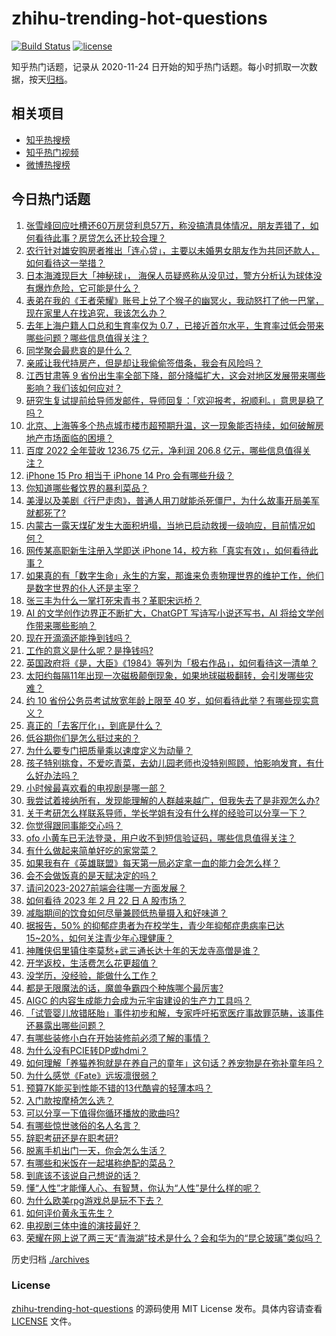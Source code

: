 # zhihu-trending-hot-questions

[![Build Status](https://github.com/justjavac/zhihu-trending-hot-questions/workflows/ci/badge.svg?branch=master)](https://github.com/justjavac/zhihu-trending-hot-questions/actions)
[![license](https://img.shields.io/github/license/justjavac/zhihu-trending-hot-questions)](https://github.com/justjavac/zhihu-trending-hot-questions/blob/master/LICENSE)

知乎热门话题，记录从 2020-11-24
日开始的知乎热门话题。每小时抓取一次数据，按天[归档](./archives)。

## 相关项目

- [知乎热搜榜](https://github.com/justjavac/zhihu-trending-top-search)
- [知乎热门视频](https://github.com/justjavac/zhihu-trending-hot-video)
- [微博热搜榜](https://github.com/justjavac/weibo-trending-hot-search)

## 今日热门话题

<!-- BEGIN -->
<!-- 最后更新时间 Thu Feb 23 2023 01:02:45 GMT+0800 (China Standard Time) -->

1. [张雪峰回应吐槽还60万房贷利息57万，称没搞清具体情况，朋友弄错了，如何看待此事？房贷怎么还比较合理？](https://www.zhihu.com/question/585520866)
1. [农行针对雄安购房者推出「连心贷」，主要以未婚男女朋友作为共同还款人，如何看待这一举措？](https://www.zhihu.com/question/585542976)
1. [日本海滩现巨大「神秘球」， 海保人员疑惑称从没见过，警方分析认为球体没有爆炸危险，它可能是什么？](https://www.zhihu.com/question/585546440)
1. [表弟在我的《王者荣耀》账号上兑了个猴子的幽冥火，我动怒打了他一巴掌，现在家里人在找追究，我该怎么办？](https://www.zhihu.com/question/584222261)
1. [去年上海户籍人口总和生育率仅为 0.7 ，已接近首尔水平，生育率过低会带来哪些问题？哪些信息值得关注？](https://www.zhihu.com/question/585391117)
1. [同学聚会最悲哀的是什么？](https://www.zhihu.com/question/22636295)
1. [亲戚让我代持房产，但是却让我偷偷签借条，我会有风险吗？](https://www.zhihu.com/question/584982380)
1. [江西甘肃等 9 省份出生率全部下降，部分降幅扩大，这会对地区发展带来哪些影响？我们该如何应对？](https://www.zhihu.com/question/585522134)
1. [研究生复试提前给导师发邮件，导师回复：「欢迎报考，祝顺利。」意思是稳了吗？](https://www.zhihu.com/question/389701976)
1. [北京、上海等多个热点城市楼市超预期升温，这一现象能否持续，如何破解房地产市场面临的困境？](https://www.zhihu.com/question/585533463)
1. [百度 2022 全年营收 1236.75 亿元，净利润 206.8 亿元，哪些信息值得关注？](https://www.zhihu.com/question/585592008)
1. [iPhone 15 Pro 相当于 iPhone 14 Pro 会有哪些升级？](https://www.zhihu.com/question/583955628)
1. [你知道哪些餐饮界的暴利菜品？](https://www.zhihu.com/question/430100068)
1. [美漫以及美剧《行尸走肉》，普通人用刀就能杀死僵尸，为什么故事开局美军就都死了?](https://www.zhihu.com/question/585011354)
1. [内蒙古一露天煤矿发生大面积坍塌，当地已启动救援一级响应，目前情况如何？](https://www.zhihu.com/question/585593819)
1. [网传某高职新生注册入学即送 iPhone 14，校方称「真实有效」，如何看待此事？](https://www.zhihu.com/question/585589999)
1. [如果真的有「数字生命」永生的方案，那谁来负责物理世界的维护工作，他们是数字世界的仆人还是主宰？](https://www.zhihu.com/question/585465580)
1. [张三丰为什么一掌打死宋青书？革职宋远桥？](https://www.zhihu.com/question/582897074)
1. [AI 的文学创作边界正不断扩大，ChatGPT 写诗写小说还写书，AI 将给文学创作带来哪些影响？](https://www.zhihu.com/question/585629369)
1. [现在开滴滴还能挣到钱吗？](https://www.zhihu.com/question/582947468)
1. [工作的意义是什么呢？是挣钱吗?](https://www.zhihu.com/question/584514330)
1. [英国政府将《是，大臣》《1984》等列为「极右作品」，如何看待这一清单？](https://www.zhihu.com/question/585322261)
1. [太阳约每隔11年出现一次磁极颠倒现象，如果地球磁极翻转，会引发哪些灾难？](https://www.zhihu.com/question/585367244)
1. [约 10 省份公务员考试放宽年龄上限至 40 岁，如何看待此举？有哪些现实意义？](https://www.zhihu.com/question/585325287)
1. [真正的「去客厅化」，到底是什么？](https://www.zhihu.com/question/585223696)
1. [低谷期你们是怎么挺过来的？](https://www.zhihu.com/question/582359522)
1. [为什么要专门把质量乘以速度定义为动量？](https://www.zhihu.com/question/566593694)
1. [孩子特别挑食，不爱吃青菜，去幼儿园老师也没特别照顾，怕影响发育，有什么好办法吗？](https://www.zhihu.com/question/585359815)
1. [小时候最喜欢看的电视剧是哪一部？](https://www.zhihu.com/question/585347005)
1. [我尝试着接纳所有，发现能理解的人群越来越广，但我失去了是非观怎么办?](https://www.zhihu.com/question/449712280)
1. [关于考研怎么样联系导师，学长学姐有没有什么样的经验可以分享一下？](https://www.zhihu.com/question/301366750)
1. [你觉得跟同事能交心吗？](https://www.zhihu.com/question/575718990)
1. [ofo 小黄车已无法登录，用户收不到短信验证码，哪些信息值得关注？](https://www.zhihu.com/question/585447316)
1. [有什么做起来简单好吃的家常菜？](https://www.zhihu.com/question/585107295)
1. [如果我有在《英雄联盟》每天第一局必定拿一血的能力会怎么样？](https://www.zhihu.com/question/584866185)
1. [会不会做饭真的是天赋决定的吗？](https://www.zhihu.com/question/585375177)
1. [请问2023-2027前端会往哪一方面发展？](https://www.zhihu.com/question/584347848)
1. [如何看待 2023 年 2 月 22 日 A 股市场？](https://www.zhihu.com/question/585412131)
1. [减脂期间的饮食如何尽量兼顾低热量摄入和好味道？](https://www.zhihu.com/question/584498149)
1. [据报告，50% 的抑郁症患者为在校学生，青少年抑郁症患病率已达 15~20%，如何关注青少年心理健康？](https://www.zhihu.com/question/585555768)
1. [神雕侠侣里镇住李莫愁+武三通长达十年的天龙寺高僧是谁？](https://www.zhihu.com/question/27055363)
1. [开学返校，生活费怎么花更超值？](https://www.zhihu.com/question/585538842)
1. [没学历，没经验，能做什么工作？](https://www.zhihu.com/question/583745399)
1. [都是无限魔法的话，魔兽争霸四个种族哪个最厉害?](https://www.zhihu.com/question/552507821)
1. [AIGC 的内容生成能力会成为元宇宙建设的生产力工具吗？](https://www.zhihu.com/question/585103099)
1. [「试管婴儿放错胚胎」事件初步和解，专家呼吁拓宽医疗事故罪范畴，该事件还暴露出哪些问题？](https://www.zhihu.com/question/585568737)
1. [有哪些装修小白在开始装修前必须了解的事情？](https://www.zhihu.com/question/585164476)
1. [为什么没有PCIE转DP或hdmi？](https://www.zhihu.com/question/478924569)
1. [如何理解「养猫养狗就是在养自己的童年」这句话？养宠物是在弥补童年吗？](https://www.zhihu.com/question/584463764)
1. [为什么感觉《Fate》远坂凛很弱？](https://www.zhihu.com/question/585321187)
1. [预算7K能买到性能不错的13代酷睿的轻薄本吗？](https://www.zhihu.com/question/577655796)
1. [入门款按摩椅怎么选？](https://www.zhihu.com/question/554045004)
1. [可以分享一下值得你循环播放的歌曲吗?](https://www.zhihu.com/question/585597136)
1. [有哪些惊世骇俗的名人名言？](https://www.zhihu.com/question/66107512)
1. [辞职考研还是在职考研?](https://www.zhihu.com/question/319000605)
1. [脱离手机出门一天，你会怎么生活？](https://www.zhihu.com/question/585416847)
1. [有哪些和米饭在一起堪称绝配的菜品？](https://www.zhihu.com/question/584740002)
1. [到底该不该说自己想说的话？](https://www.zhihu.com/question/311591775)
1. [懂“人性”才能懂人心、有智慧，你认为“人性”是什么样的呢？](https://www.zhihu.com/question/580521136)
1. [为什么欧美rpg游戏总是玩不下去？](https://www.zhihu.com/question/565153785)
1. [如何评价黄永玉先生？](https://www.zhihu.com/question/48066535)
1. [电视剧三体中谁的演技最好？](https://www.zhihu.com/question/579021124)
1. [荣耀在网上说了两三天“青海湖”技术是什么？会和华为的“昆仑玻璃”类似吗？](https://www.zhihu.com/question/585528979)

<!-- END -->

历史归档 [./archives](./archives)

### License

[zhihu-trending-hot-questions](https://github.com/justjavac/zhihu-trending-hot-questions)
的源码使用 MIT License 发布。具体内容请查看 [LICENSE](./LICENSE) 文件。
